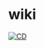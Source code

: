 wiki
====

[![CD](https://github.com/unofficialopensource-knit/wiki/actions/workflows/deploy.yml/badge.svg)](https://github.com/unofficialopensource-knit/wiki/actions/workflows/deploy.yml)

